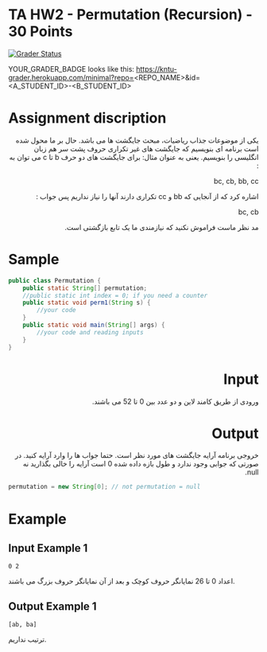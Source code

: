 # TA HW2 - Permutation (Recursion) - 30 Points

[![Grader Status](YOUR_GRADER_BADGE)](YOUR_GRADER_BADGE)

YOUR_GRADER_BADGE looks like this: https://kntu-grader.herokuapp.com/minimal?repo=<REPO_NAME>&id=<A_STUDENT_ID>-<B_STUDENT_ID>


# Assignment discription

<div dir="rtl" align="right">
یکی از موضوعات جذاب ریاضیات، مبحث جایگشت ها می باشد. حال بر ما محول شده است برنامه ای بنویسیم که جایگشت های غیر تکراری حروف پشت سر هم زبان انگلیسی را بنویسیم. یعنی به عنوان مثال: برای جایگشت های دو حرف b تا c می توان به :

bc, cb, bb, cc

اشاره کرد که از آنجایی که bb و cc تکراری دارند آنها را نیاز نداریم پس جواب :

bc, cb

مد نظر ماست فراموش نکنید که نیازمندی ما یک تابع بازگشتی است.
</div>

# Sample

```java
public class Permutation {
    public static String[] permutation;
    //public static int index = 0; if you need a counter
    public static void perm1(String s) { 
        //your code
    }
    public static void main(String[] args) {
        //your code and reading inputs
    }
}

```

<div dir="rtl" align="right">
    
# Input
ورودی از طریق کامند لاین و دو عدد بین 0 تا 52 می باشند. 
    
# Output
خروجی برنامه آرایه جایگشت های مورد نظر است. حتما جواب ها را وارد آرایه کنید. در صورتی که جوابی وجود ندارد و طول بازه داده شده 0 است آرایه را خالی بگذارید نه null.

</div>
    
```java
permutation = new String[0]; // not permutation = null 
```


# Example
## Input Example 1
```
0 2
```
اعداد 0 تا 26 نمایانگر حروف کوچک و بعد از آن نمایانگر حروف بزرگ می باشند.

## Output Example 1
```
[ab, ba]
```
ترتیب نداریم.
</div>
